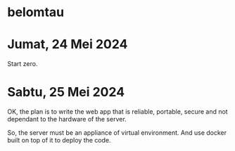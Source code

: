 # belomtau

# Jumat, 24 Mei 2024

Start zero.

# Sabtu, 25 Mei 2024

OK, the plan is to write the web app that is reliable, portable, secure and not dependant to the hardware of the server.

So, the server must be an appliance of virtual environment. And use docker built on top of it to deploy the code.